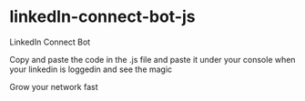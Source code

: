 # linkedIn-connect-bot-js
LinkedIn Connect Bot

Copy and paste the code in the .js file and paste it under your console when your linkedin is loggedin and see the magic

Grow your network fast
